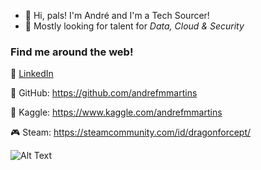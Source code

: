 - 👋 Hi, pals! I'm André and I'm a Tech Sourcer!
- 🤖 Mostly looking for talent for _Data, Cloud & Security_


### Find me around the web!
🧐 [LinkedIn](https://www.linkedin.com/in/andréfmmartins/)

🤖 GitHub: https://github.com/andrefmmartins

🦆 Kaggle: https://www.kaggle.com/andrefmmartins

🎮 Steam: https://steamcommunity.com/id/dragonforcept/



![Alt Text](https://media.giphy.com/media/L0VPYNJTE8mONvdAJe/giphy.gif)

<!--
**andrefmmartins/andrefmmartins** is a ✨ _special_ ✨ repository because its `README.md` (this file) appears on your GitHub profile.

Here are some ideas to get you started:

- 🔭 I’m currently working on ...
- 🌱 I’m currently learning ...
- 👯 I’m looking to collaborate on ...
- 🤔 I’m looking for help with ...
- 💬 Ask me about ...
- 📫 How to reach me: ...
- 😄 Pronouns: ...
- ⚡ Fun fact: ...
-->
